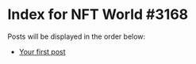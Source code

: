 # Index for NFT World #3168
Posts will be displayed in the order below:

- [Your first post](./001-first.md)

